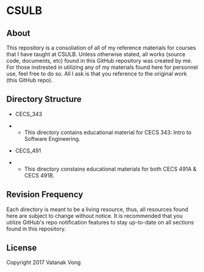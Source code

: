 # CSULB

## About

This repository is a consoliation of all of my reference materials for courses that I have taught at CSULB.  Unless otherwise stated, all works (source code, documents, etc) found in this GitHub repository was created by me.  For those instrested in utilizing any of my materials found here for personnel use, feel free to do so.  All I ask is that you reference to the original work (this GitHub repo).

## Directory Structure

* CECS_343
* * This directory contains educational material for CECS 343: Intro to Software Engineering.

* CECS_491
* * This directory constains educational materials for both CECS 491A & CECS 491B.

## Revision Frequency

Each directory is meant to be a living resource, thus, all resources found here are subject to change without notice. It is recommended that you utilize GitHub's repo notification features to stay up-to-date on all sections found in this repository.

## License

Copyright 2017 Vatanak Vong
